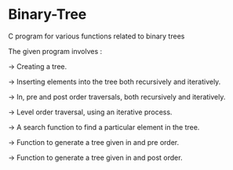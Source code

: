 # Binary-Tree
C program for various functions related to binary trees

The given program involves :

-> Creating a tree.

-> Inserting elements into the tree both recursively and iteratively.

-> In, pre and post order traversals, both recursively and iteratively.

-> Level order traversal, using an iterative process.

-> A search function to find a particular element in the tree.

-> Function to generate a tree given in and pre order.

-> Function to generate a tree given in and post order.

